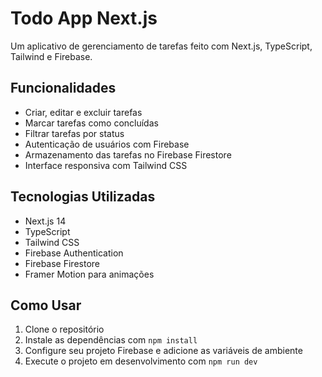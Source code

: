 # Todo App Next.js

Um aplicativo de gerenciamento de tarefas feito com Next.js, TypeScript, Tailwind e Firebase.

## Funcionalidades

- Criar, editar e excluir tarefas
- Marcar tarefas como concluídas
- Filtrar tarefas por status
- Autenticação de usuários com Firebase
- Armazenamento das tarefas no Firebase Firestore
- Interface responsiva com Tailwind CSS

## Tecnologias Utilizadas

- Next.js 14
- TypeScript
- Tailwind CSS
- Firebase Authentication
- Firebase Firestore
- Framer Motion para animações

## Como Usar

1. Clone o repositório
2. Instale as dependências com `npm install`
3. Configure seu projeto Firebase e adicione as variáveis de ambiente
4. Execute o projeto em desenvolvimento com `npm run dev`
